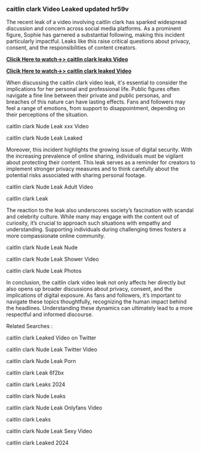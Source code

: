 ### caitlin clark Video Leaked updated hr59v

The recent leak of a video involving caitlin clark has sparked widespread discussion and concern across social media platforms. As a prominent figure, Sophie has garnered a substantial following, making this incident particularly impactful. Leaks like this raise critical questions about privacy, consent, and the responsibilities of content creators.


**[Clicik Here to watch->> caitlin clark  leaks Video](http://xxxvd.top)**

**[Clicik Here to watch->> caitlin clark  leaked Video](http://xxxvd.top)**


When discussing the caitlin clark video leak, it's essential to consider the implications for her personal and professional life. Public figures often navigate a fine line between their private and public personas, and breaches of this nature can have lasting effects. Fans and followers may feel a range of emotions, from support to disappointment, depending on their perceptions of the situation.

caitlin clark Nude Leak xxx Video

caitlin clark Nude Leak Leaked

Moreover, this incident highlights the growing issue of digital security. With the increasing prevalence of online sharing, individuals must be vigilant about protecting their content. This leak serves as a reminder for creators to implement stronger privacy measures and to think carefully about the potential risks associated with sharing personal footage.

caitlin clark Nude Leak Adult Video

caitlin clark Leak


The reaction to the leak also underscores society’s fascination with scandal and celebrity culture. While many may engage with the content out of curiosity, it’s crucial to approach such situations with empathy and understanding. Supporting individuals during challenging times fosters a more compassionate online community.


caitlin clark Nude Leak Nude

caitlin clark Nude Leak Shower Video

caitlin clark Nude Leak Photos

In conclusion, the caitlin clark video leak not only affects her directly but also opens up broader discussions about privacy, consent, and the implications of digital exposure. As fans and followers, it’s important to navigate these topics thoughtfully, recognizing the human impact behind the headlines. Understanding these dynamics can ultimately lead to a more respectful and informed discourse.

Related Searches :

caitlin clark Leaked Video on Twitter

caitlin clark Nude Leak Twitter Video

caitlin clark Nude Leak Porn

caitlin clark Leak 6f2bx

caitlin clark Leaks 2024

caitlin clark Nude Leaks

caitlin clark Nude Leak Onlyfans Video

caitlin clark Leaks

caitlin clark Nude Leak Sexy Video

caitlin clark Leaked 2024




